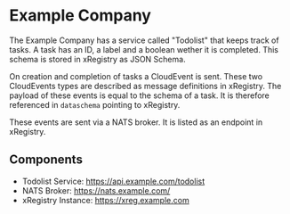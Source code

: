 # Example Company

The Example Company has a service called "Todolist" that keeps track of tasks. A
task has an ID, a label and a boolean wether it is completed. This schema is
stored in xRegistry as JSON Schema.

On creation and completion of tasks a CloudEvent is sent. These two CloudEvents
types are described as message definitions in xRegistry. The payload of these
events is equal to the schema of a task. It is therefore referenced in
`dataschema` pointing to xRegistry.

These events are sent via a NATS broker. It is listed as an endpoint in xRegistry.

## Components

- Todolist Service: https://api.example.com/todolist
- NATS Broker: https://nats.example.com/
- xRegistry Instance: https://xreg.example.com
